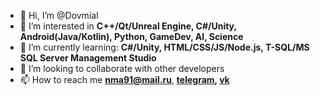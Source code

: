 - 👋 Hi, I’m @Dovmial
- 👀 I’m interested in <b>C++/Qt/Unreal Engine, C#/Unity, Android(Java/Kotlin), Python, GameDev, AI, Science</b>
- 🌱 I’m currently learning: <b>C#/Unity, HTML/CSS/JS/Node.js, T-SQL/MS SQL Server Management Studio</b>
- 💞️ I’m looking to collaborate with other developers
- 📫 How to reach me <b color: blue>nma91@mail.ru</b>, <b>[telegram](https://t.me/Dovmial), [vk](https://vk.com/dovmial)</b>

<!---
Dovmial/Dovmial is a ✨ special ✨ repository because its `README.md` (this file) appears on your GitHub profile.
You can click the Preview link to take a look at your changes.
--->

